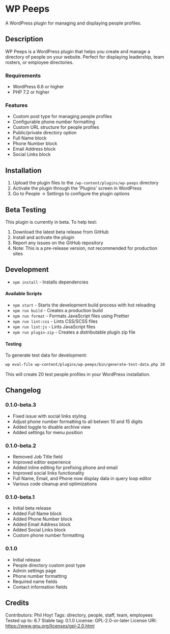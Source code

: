 # WP Peeps

A WordPress plugin for managing and displaying people profiles.

## Description

WP Peeps is a WordPress plugin that helps you create and manage a directory of people on your website. Perfect for displaying leadership, team rosters, or employee directories.

### Requirements

-   WordPress 6.6 or higher
-   PHP 7.2 or higher

### Features

-   Custom post type for managing people profiles
-   Configurable phone number formatting
-   Custom URL structure for people profiles
-   Public/private directory option
-   Full Name block
-   Phone Number block
-   Email Address block
-   Social Links block

## Installation

1. Upload the plugin files to the `/wp-content/plugins/wp-peeps` directory
2. Activate the plugin through the 'Plugins' screen in WordPress
3. Go to People → Settings to configure the plugin options

## Beta Testing

This plugin is currently in beta. To help test:

1. Download the latest beta release from GitHub
2. Install and activate the plugin
3. Report any issues on the GitHub repository
4. Note: This is a pre-release version, not recommended for production sites

## Development

-   `npm install` - Installs dependencies

#### Available Scripts

-   `npm start` - Starts the development build process with hot reloading
-   `npm run build` - Creates a production build
-   `npm run format` - Formats JavaScript files using Prettier
-   `npm run lint:css` - Lints CSS/SCSS files
-   `npm run lint:js` - Lints JavaScript files
-   `npm run plugin-zip` - Creates a distributable plugin zip file

#### Testing

To generate test data for development:

```bash
wp eval-file wp-content/plugins/wp-peeps/bin/generate-test-data.php 20
```

This will create 20 test people profiles in your WordPress installation.

## Changelog

### 0.1.0-beta.3

-   Fixed issue with social links styling
-   Adjust phone number formatting to all betwen 10 and 15 digits
-   Added toggle to disable archive view
-   Added settings for menu position

### 0.1.0-beta.2

-   Removed Job Title field
-   Improved editor experience
-   Added inline editing for prefixing phone and email
-   Improved social links functionality
-   Full Name, Email, and Phone now display data in query loop editor
-   Various code cleanup and optimizations

### 0.1.0-beta.1

-   Initial beta release
-   Added Full Name block
-   Added Phone Number block
-   Added Email Address block
-   Added Social Links block
-   Custom phone number formatting

### 0.1.0

-   Initial release
-   People directory custom post type
-   Admin settings page
-   Phone number formatting
-   Required name fields
-   Contact information fields

## Credits

Contributors: Phil Hoyt
Tags: directory, people, staff, team, employees
Tested up to: 6.7
Stable tag: 0.1.0
License: GPL-2.0-or-later
License URI: https://www.gnu.org/licenses/gpl-2.0.html
